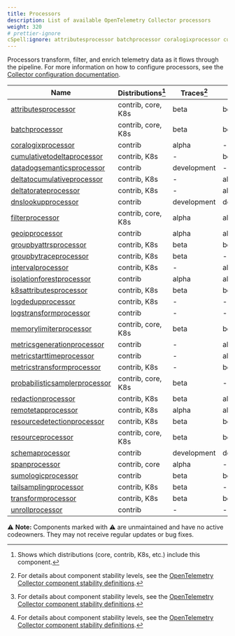 ```yaml
---
title: Processors
description: List of available OpenTelemetry Collector processors
weight: 320
# prettier-ignore
cSpell:ignore: attributesprocessor batchprocessor coralogixprocessor cumulativetodeltaprocessor datadogsemanticsprocessor deltatocumulativeprocessor deltatorateprocessor dnslookupprocessor filterprocessor geoipprocessor groupbyattrsprocessor groupbytraceprocessor intervalprocessor isolationforestprocessor logdedupprocessor logstransformprocessor memorylimiterprocessor metricsgenerationprocessor metricstarttimeprocessor metricstransformprocessor probabilisticsamplerprocessor redactionprocessor remotetapprocessor resourcedetectionprocessor resourceprocessor sattributesprocessor schemaprocessor spanprocessor sumologicprocessor tailsamplingprocessor transformprocessor unrollprocessor xprocessor
---
```


Processors transform, filter, and enrich telemetry data as it flows through the
pipeline. For more information on how to configure processors, see the
[Collector configuration documentation](/docs/collector/configuration/#processors).

<!-- BEGIN GENERATED: processor-table -->

| Name                                                                                                                                                 | Distributions[^1]  | Traces[^2]  | Metrics[^2] | Logs[^2]    |
| ---------------------------------------------------------------------------------------------------------------------------------------------------- | ------------------ | ----------- | ----------- | ----------- |
| [attributesprocessor](https://github.com/open-telemetry/opentelemetry-collector-contrib/tree/main/processor/attributesprocessor)                     | contrib, core, K8s | beta        | beta        | beta        |
| [batchprocessor](https://github.com/open-telemetry/opentelemetry-collector/tree/main/processor/batchprocessor)                                       | contrib, core, K8s | beta        | beta        | beta        |
| [coralogixprocessor](https://github.com/open-telemetry/opentelemetry-collector-contrib/tree/main/processor/coralogixprocessor)                       | contrib            | alpha       | -           | -           |
| [cumulativetodeltaprocessor](https://github.com/open-telemetry/opentelemetry-collector-contrib/tree/main/processor/cumulativetodeltaprocessor)       | contrib, K8s       | -           | beta        | -           |
| [datadogsemanticsprocessor](https://github.com/open-telemetry/opentelemetry-collector-contrib/tree/main/processor/datadogsemanticsprocessor)         | contrib            | development | -           | -           |
| [deltatocumulativeprocessor](https://github.com/open-telemetry/opentelemetry-collector-contrib/tree/main/processor/deltatocumulativeprocessor)       | contrib, K8s       | -           | alpha       | -           |
| [deltatorateprocessor](https://github.com/open-telemetry/opentelemetry-collector-contrib/tree/main/processor/deltatorateprocessor)                   | contrib, K8s       | -           | alpha       | -           |
| [dnslookupprocessor](https://github.com/open-telemetry/opentelemetry-collector-contrib/tree/main/processor/dnslookupprocessor)                       | contrib            | development | development | development |
| [filterprocessor](https://github.com/open-telemetry/opentelemetry-collector-contrib/tree/main/processor/filterprocessor)                             | contrib, core, K8s | alpha       | alpha       | alpha       |
| [geoipprocessor](https://github.com/open-telemetry/opentelemetry-collector-contrib/tree/main/processor/geoipprocessor)                               | contrib            | alpha       | alpha       | alpha       |
| [groupbyattrsprocessor](https://github.com/open-telemetry/opentelemetry-collector-contrib/tree/main/processor/groupbyattrsprocessor)                 | contrib, K8s       | beta        | beta        | beta        |
| [groupbytraceprocessor](https://github.com/open-telemetry/opentelemetry-collector-contrib/tree/main/processor/groupbytraceprocessor)                 | contrib, K8s       | beta        | -           | -           |
| [intervalprocessor](https://github.com/open-telemetry/opentelemetry-collector-contrib/tree/main/processor/intervalprocessor)                         | contrib, K8s       | -           | alpha       | -           |
| [isolationforestprocessor](https://github.com/open-telemetry/opentelemetry-collector-contrib/tree/main/processor/isolationforestprocessor)           | contrib            | alpha       | alpha       | alpha       |
| [k8sattributesprocessor](https://github.com/open-telemetry/opentelemetry-collector-contrib/tree/main/processor/k8sattributesprocessor)               | contrib, K8s       | beta        | beta        | beta        |
| [logdedupprocessor](https://github.com/open-telemetry/opentelemetry-collector-contrib/tree/main/processor/logdedupprocessor)                         | contrib, K8s       | -           | -           | alpha       |
| [logstransformprocessor](https://github.com/open-telemetry/opentelemetry-collector-contrib/tree/main/processor/logstransformprocessor)               | contrib            | -           | -           | development |
| [memorylimiterprocessor](https://github.com/open-telemetry/opentelemetry-collector/tree/main/processor/memorylimiterprocessor)                       | contrib, core, K8s | beta        | beta        | beta        |
| [metricsgenerationprocessor](https://github.com/open-telemetry/opentelemetry-collector-contrib/tree/main/processor/metricsgenerationprocessor)       | contrib            | -           | alpha       | -           |
| [metricstarttimeprocessor](https://github.com/open-telemetry/opentelemetry-collector-contrib/tree/main/processor/metricstarttimeprocessor)           | contrib            | -           | alpha       | -           |
| [metricstransformprocessor](https://github.com/open-telemetry/opentelemetry-collector-contrib/tree/main/processor/metricstransformprocessor)         | contrib, K8s       | -           | beta        | -           |
| [probabilisticsamplerprocessor](https://github.com/open-telemetry/opentelemetry-collector-contrib/tree/main/processor/probabilisticsamplerprocessor) | contrib, core, K8s | beta        | -           | alpha       |
| [redactionprocessor](https://github.com/open-telemetry/opentelemetry-collector-contrib/tree/main/processor/redactionprocessor)                       | contrib, K8s       | beta        | alpha       | alpha       |
| [remotetapprocessor](https://github.com/open-telemetry/opentelemetry-collector-contrib/tree/main/processor/remotetapprocessor)                       | contrib, K8s       | alpha       | alpha       | alpha       |
| [resourcedetectionprocessor](https://github.com/open-telemetry/opentelemetry-collector-contrib/tree/main/processor/resourcedetectionprocessor)       | contrib, K8s       | beta        | beta        | beta        |
| [resourceprocessor](https://github.com/open-telemetry/opentelemetry-collector-contrib/tree/main/processor/resourceprocessor)                         | contrib, core, K8s | beta        | beta        | beta        |
| [schemaprocessor](https://github.com/open-telemetry/opentelemetry-collector-contrib/tree/main/processor/schemaprocessor)                             | contrib            | development | development | development |
| [spanprocessor](https://github.com/open-telemetry/opentelemetry-collector-contrib/tree/main/processor/spanprocessor)                                 | contrib, core      | alpha       | -           | -           |
| [sumologicprocessor](https://github.com/open-telemetry/opentelemetry-collector-contrib/tree/main/processor/sumologicprocessor)                       | contrib            | beta        | beta        | beta        |
| [tailsamplingprocessor](https://github.com/open-telemetry/opentelemetry-collector-contrib/tree/main/processor/tailsamplingprocessor)                 | contrib, K8s       | beta        | -           | -           |
| [transformprocessor](https://github.com/open-telemetry/opentelemetry-collector-contrib/tree/main/processor/transformprocessor)                       | contrib, K8s       | beta        | beta        | beta        |
| [unrollprocessor](https://github.com/open-telemetry/opentelemetry-collector-contrib/tree/main/processor/unrollprocessor)                             | contrib            | -           | -           | alpha       |

⚠️ **Note:** Components marked with ⚠️ are unmaintained and have no active
codeowners. They may not receive regular updates or bug fixes.

[^1]:
    Shows which distributions (core, contrib, K8s, etc.) include this component.

[^2]:
    For details about component stability levels, see the
    [OpenTelemetry Collector component stability definitions](https://github.com/open-telemetry/opentelemetry-collector/blob/main/docs/component-stability.md).

<!-- END GENERATED: processor-table -->

